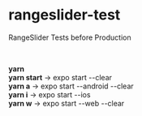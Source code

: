 # rangeslider-test

RangeSlider Tests before Production

<br/>

<strong>yarn</strong>
<br/>
<strong>yarn start</strong><span> -> expo start --clear</span>
<br/>
<strong>yarn a</strong><span> -> expo start --android --clear</span>
<br/>
<strong>yarn i</strong><span> -> expo start --ios</span>
<br/>
<strong>yarn w</strong><span> -> expo start --web --clear</span>
